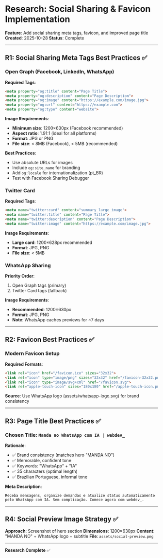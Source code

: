 # Research: Social Sharing & Favicon Implementation

**Feature**: Add social sharing meta tags, favicon, and improved page title
**Created**: 2025-10-28
**Status**: Complete

---

## R1: Social Sharing Meta Tags Best Practices ✅

### Open Graph (Facebook, LinkedIn, WhatsApp)

**Required Tags**:
```html
<meta property="og:title" content="Page Title">
<meta property="og:description" content="Page Description">
<meta property="og:image" content="https://example.com/image.jpg">
<meta property="og:url" content="https://example.com">
<meta property="og:type" content="website">
```

**Image Requirements**:
- **Minimum size**: 1200×630px (Facebook recommended)
- **Aspect ratio**: 1.91:1 (ideal for all platforms)
- **Format**: JPG or PNG
- **File size**: < 8MB (Facebook), < 5MB (recommended)

**Best Practices**:
- Use absolute URLs for images
- Include `og:site_name` for branding
- Add `og:locale` for internationalization (pt_BR)
- Test with Facebook Sharing Debugger

### Twitter Card

**Required Tags**:
```html
<meta name="twitter:card" content="summary_large_image">
<meta name="twitter:title" content="Page Title">
<meta name="twitter:description" content="Page Description">
<meta name="twitter:image" content="https://example.com/image.jpg">
```

**Image Requirements**:
- **Large card**: 1200×628px recommended
- **Format**: JPG, PNG
- **File size**: < 5MB

### WhatsApp Sharing

**Priority Order**:
1. Open Graph tags (primary)
2. Twitter Card tags (fallback)

**Image Requirements**:
- **Recommended**: 1200×630px
- **Format**: JPG, PNG
- **Note**: WhatsApp caches previews for ~7 days

---

## R2: Favicon Best Practices ✅

### Modern Favicon Setup

**Required Formats**:
```html
<link rel="icon" href="/favicon.ico" sizes="32x32">
<link rel="icon" type="image/png" sizes="32x32" href="/favicon-32x32.png">
<link rel="icon" type="image/svg+xml" href="/favicon.svg">
<link rel="apple-touch-icon" sizes="180x180" href="/apple-touch-icon.png">
```

**Source**: Use WhatsApp logo (assets/whatsapp-logo.svg) for brand consistency

---

## R3: Page Title Best Practices ✅

### Chosen Title: `Manda no WhatsApp com IA | webdev_`

**Rationale**:
- ✅ Brand consistency (matches hero "MANDA NO")
- ✅ Memorable, confident tone
- ✅ Keywords: "WhatsApp" + "IA"
- ✅ 35 characters (optimal length)
- ✅ Brazilian Portuguese, informal tone

**Meta Description**:
```
Receba mensagens, organize demandas e atualize status automaticamente pelo WhatsApp com IA. Sem complicação. Comece agora com webdev_.
```

---

## R4: Social Preview Image Strategy ✅

**Approach**: Screenshot of hero section
**Dimensions**: 1200×630px
**Content**: "MANDA NO" + WhatsApp logo + subtitle
**File**: `assets/social-preview.png`

---

**Research Complete** ✅

